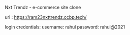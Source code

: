 Nxt Trendz - e-commerce site clone

url : https://ram23nxttrendz.ccbp.tech/

login credentials:
username: rahul
password: rahul@2021
